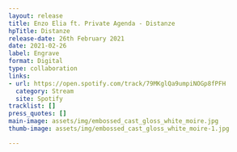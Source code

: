 ```yaml
---
layout: release
title: Enzo Elia ft. Private Agenda - Distanze
hpTitle: Distanze
release-date: 26th February 2021
date: 2021-02-26
label: Engrave
format: Digital
type: collaboration
links:
- url: https://open.spotify.com/track/79MKglQa9umpiNOGp8fPFH
  category: Stream
  site: Spotify
tracklist: []
press_quotes: []
main-image: assets/img/embossed_cast_gloss_white_moire.jpg
thumb-image: assets/img/embossed_cast_gloss_white_moire-1.jpg

---
```

